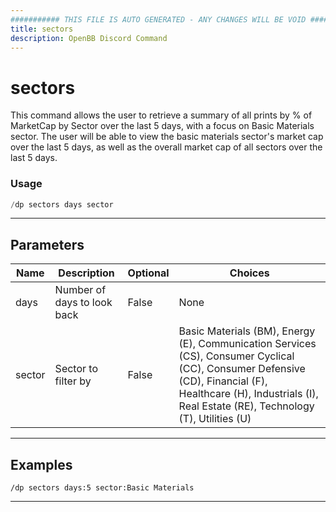 ```yaml
---
########### THIS FILE IS AUTO GENERATED - ANY CHANGES WILL BE VOID ###########
title: sectors
description: OpenBB Discord Command
---
```


# sectors

This command allows the user to retrieve a summary of all prints by % of MarketCap by Sector over the last 5 days, with a focus on Basic Materials sector. The user will be able to view the basic materials sector's market cap over the last 5 days, as well as the overall market cap of all sectors over the last 5 days.

### Usage

```python wordwrap
/dp sectors days sector
```

---

## Parameters

| Name | Description | Optional | Choices |
| ---- | ----------- | -------- | ------- |
| days | Number of days to look back | False | None |
| sector | Sector to filter by | False | Basic Materials (BM), Energy (E), Communication Services (CS), Consumer Cyclical (CC), Consumer Defensive (CD), Financial (F), Healthcare (H), Industrials (I), Real Estate (RE), Technology (T), Utilities (U) |


---

## Examples

```
/dp sectors days:5 sector:Basic Materials
```

---
